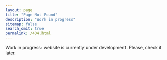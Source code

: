 ```yaml
---
layout: page
title: "Page Not Found"
description: "Work in progress"
sitemap: false
search_omit: true
permalink: /404.html
---  
```


Work in progress: website is currently under development. Please, check it later.